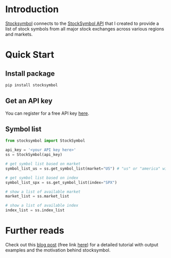 # Introduction

[Stocksymbol](https://pypi.org/project/stocksymbol/) connects to the [StockSymbol API](https://stock-symbol.herokuapp.com/) that I created to provide a list of stock symbols from all major stock exchanges across various regions and markets.

# Quick Start

## Install package

```python
pip install stocksymbol
```

## Get an API key

You can register for a free API key [here](https://stock-symbol.herokuapp.com/).

## Symbol list

```python
from stocksymbol import StockSymbol

api_key = '<your API key here>'
ss = StockSymbol(api_key)

# get symbol list based on market
symbol_list_us = ss.get_symbol_list(market="US") # "us" or "america" will also work

# get symbol list based on index
symbol_list_spx = ss.get_symbol_list(index="SPX")

# show a list of available market
market_list = ss.market_list

# show a list of available index
index_list = ss.index_list
```

# Further reads
Check out this [blog post](https://yonghongtan.medium.com/download-list-of-all-stock-symbols-using-this-python-package-12937073b25) (free link [here](https://yonghongtan.medium.com/download-list-of-all-stock-symbols-using-this-python-package-12937073b25?source=friends_link&sk=0d0305ab61ea7a71b47e7c8cec01c74e)) for a detailed tutorial with output examples and the motivation behind stocksymbol.


